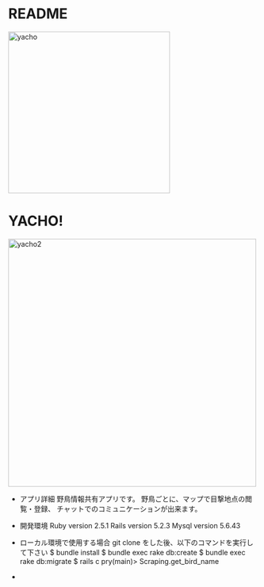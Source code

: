 # README
<img width="326" alt="yacho" src="https://user-images.githubusercontent.com/51224937/62510876-d3623f00-b84b-11e9-8e83-52ce1bae3ed5.png">

# YACHO!
<img width="500" alt="yacho2" src="https://user-images.githubusercontent.com/51224937/62512037-40c49e80-b851-11e9-8699-d029564b9cc3.png">

* アプリ詳細
 野鳥情報共有アプリです。
 野鳥ごとに、マップで目撃地点の閲覧・登録、
 チャットでのコミュニケーションが出来ます。

* 開発環境
 Ruby version 2.5.1
 Rails version 5.2.3
 Mysql version 5.6.43
 
* ローカル環境で使用する場合
git clone をした後、以下のコマンドを実行して下さい
$ bundle install
$ bundle exec rake db:create
$ bundle exec rake db:migrate
$ rails c
pry(main)> Scraping.get_bird_name

* 
